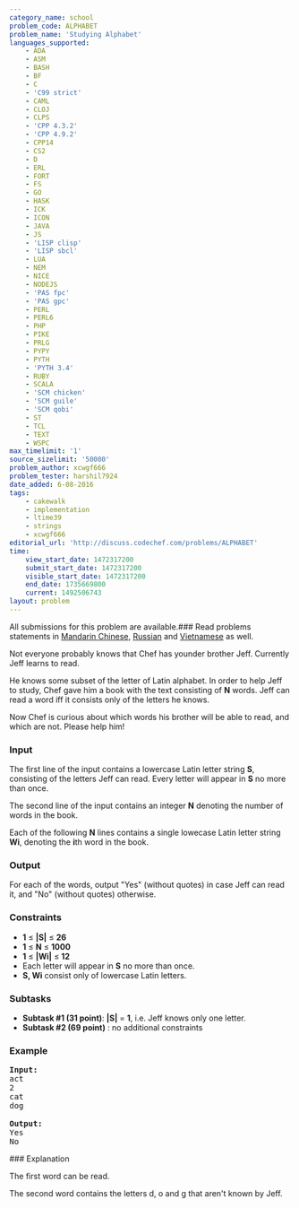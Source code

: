 ```yaml
---
category_name: school
problem_code: ALPHABET
problem_name: 'Studying Alphabet'
languages_supported:
    - ADA
    - ASM
    - BASH
    - BF
    - C
    - 'C99 strict'
    - CAML
    - CLOJ
    - CLPS
    - 'CPP 4.3.2'
    - 'CPP 4.9.2'
    - CPP14
    - CS2
    - D
    - ERL
    - FORT
    - FS
    - GO
    - HASK
    - ICK
    - ICON
    - JAVA
    - JS
    - 'LISP clisp'
    - 'LISP sbcl'
    - LUA
    - NEM
    - NICE
    - NODEJS
    - 'PAS fpc'
    - 'PAS gpc'
    - PERL
    - PERL6
    - PHP
    - PIKE
    - PRLG
    - PYPY
    - PYTH
    - 'PYTH 3.4'
    - RUBY
    - SCALA
    - 'SCM chicken'
    - 'SCM guile'
    - 'SCM qobi'
    - ST
    - TCL
    - TEXT
    - WSPC
max_timelimit: '1'
source_sizelimit: '50000'
problem_author: xcwgf666
problem_tester: harshil7924
date_added: 6-08-2016
tags:
    - cakewalk
    - implementation
    - ltime39
    - strings
    - xcwgf666
editorial_url: 'http://discuss.codechef.com/problems/ALPHABET'
time:
    view_start_date: 1472317200
    submit_start_date: 1472317200
    visible_start_date: 1472317200
    end_date: 1735669800
    current: 1492506743
layout: problem
---
```

All submissions for this problem are available.###  Read problems statements in [Mandarin Chinese](http://www.codechef.com/download/translated/LTIME39/mandarin/ALPHABET.pdf), [Russian](http://www.codechef.com/download/translated/LTIME39/russian/ALPHABET.pdf) and [Vietnamese](http://www.codechef.com/download/translated/LTIME39/vietnamese/ALPHABET.pdf) as well.

Not everyone probably knows that Chef has younder brother Jeff. Currently Jeff learns to read.

He knows some subset of the letter of Latin alphabet. In order to help Jeff to study, Chef gave him a book with the text consisting of **N** words. Jeff can read a word iff it consists only of the letters he knows.

Now Chef is curious about which words his brother will be able to read, and which are not. Please help him!

### Input

The first line of the input contains a lowercase Latin letter string **S**, consisting of the letters Jeff can read. Every letter will appear in **S** no more than once.

The second line of the input contains an integer **N** denoting the number of words in the book.

Each of the following **N** lines contains a single lowecase Latin letter string **Wi**, denoting the **i**th word in the book.

### Output

For each of the words, output "Yes" (without quotes) in case Jeff can read it, and "No" (without quotes) otherwise.

### Constraints

- **1** ≤ **|S|** ≤ **26**
- **1** ≤ **N** ≤ **1000**
- **1** ≤ **|Wi|** ≤ **12**
- Each letter will appear in **S** no more than once.
- **S, Wi** consist only of lowercase Latin letters.

### Subtasks

- **Subtask #1 (31 point)**: **|S|** = **1**, i.e. Jeff knows only one letter.
- **Subtask #2 (69 point)** : no additional constraints

### Example

<pre><b>Input:</b>
<tt>act
2
cat
dog</tt>

<b>Output:</b>
<tt>Yes
No</tt>
</pre>### Explanation

The first word can be read.

The second word contains the letters d, o and g that aren't known by Jeff.
